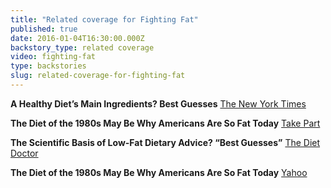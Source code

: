 ```yaml
---
title: "Related coverage for Fighting Fat"
published: true
date: 2016-01-04T16:30:00.000Z
backstory_type: related coverage
video: fighting-fat
type: backstories
slug: related-coverage-for-fighting-fat
---
```


**A Healthy Diet’s Main Ingredients? Best Guesses**
[The New York Times](http://www.nytimes.com/2016/01/04/us/a-healthy-diets-main-ingredients-best-guesses.html?_r=0)

**The Diet of the 1980s May Be Why Americans Are So Fat Today**
[Take Part](http://www.takepart.com/article/2016/01/04/obesity-retro-report)

**The Scientific Basis of Low-Fat Dietary Advice? “Best Guesses”**
[The Diet Doctor](http://www.dietdoctor.com/scientific-basis-low-fat-dietary-advice-best-guesses)

**The Diet of the 1980s May Be Why Americans Are So Fat Today**
[Yahoo](http://news.yahoo.com/diet-1980s-may-why-americans-fat-today-194911507.html)

